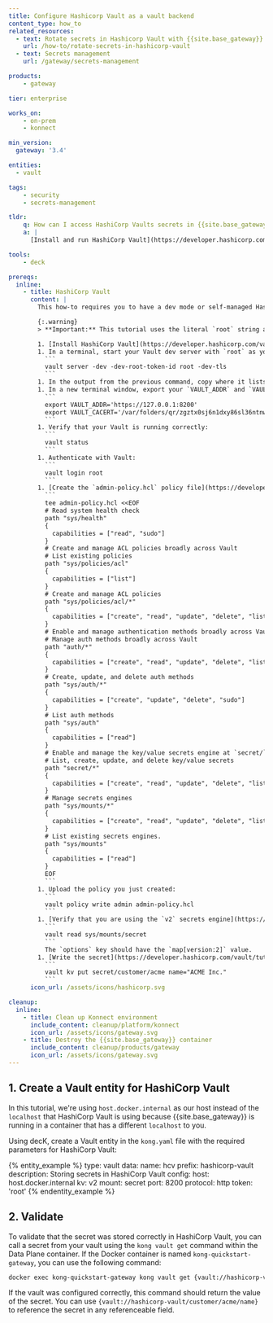 ```yaml
---
title: Configure Hashicorp Vault as a vault backend
content_type: how_to
related_resources:
  - text: Rotate secrets in Hashicorp Vault with {{site.base_gateway}}
    url: /how-to/rotate-secrets-in-hashicorp-vault
  - text: Secrets management
    url: /gateway/secrets-management

products:
    - gateway

tier: enterprise

works_on:
    - on-prem
    - konnect

min_version:
  gateway: '3.4'

entities: 
  - vault

tags:
    - security
    - secrets-management

tldr:
    q: How can I access HashiCorp Vaults secrets in {{site.base_gateway}}? 
    a: |
      [Install and run HashiCorp Vault](https://developer.hashicorp.com/vault/tutorials/get-started/install-binary#install-vault) in dev mode or self-managed. [Write a secret to the Vault](https://developer.hashicorp.com/vault/tutorials/secrets-management/versioned-kv?variants=vault-deploy%3Aselfhosted#write-secrets) like `vault kv put secret/customer/acme name="ACME Inc."`. Save your HashiCorp Vault token, host, port, protocol, and KV secrets engine version and use them to configure a {{site.base_gateway}} [Vault entity](/gateway/entities/vault/). Use `{vault://hashicorp-vault/customer/acme/name}` to reference the secret in any referenceable field.

tools:
    - deck

prereqs:
  inline: 
    - title: HashiCorp Vault
      content: |
        This how-to requires you to have a dev mode or self-managed HashiCorp Vault. The following instructions will guide you through configuring a HashiCorp Vault in dev mode with the resources you need to integrate it with {{site.base_gateway}}.

        {:.warning}
        > **Important:** This tutorial uses the literal `root` string as your token, which should only be used in testing and development environments.

        1. [Install HashiCorp Vault](https://developer.hashicorp.com/vault/tutorials/get-started/install-binary#install-vault).
        1. In a terminal, start your Vault dev server with `root` as your token, and enable TLS.
          ```
          vault server -dev -dev-root-token-id root -dev-tls
          ```
        1. In the output from the previous command, copy where it lists the `VAULT_ADDR` and `VAULT_CACERT` to export.
        1. In a new terminal window, export your `VAULT_ADDR` and `VAULT_CACERT`, for example:
          ```
          export VAULT_ADDR='https://127.0.0.1:8200'
          export VAULT_CACERT='/var/folders/qr/zgztx0sj6n1dxy86sl36ntnw0000gn/T/vault-tls3037226588/vault-ca.pem'
          ```
        1. Verify that your Vault is running correctly:
          ```
          vault status
          ```
        1. Authenticate with Vault:
          ```
          vault login root
          ```
        1. [Create the `admin-policy.hcl` policy file](https://developer.hashicorp.com/vault/tutorials/policies/policies#write-a-policy). This contains the [permissions you need to create and use secrets](https://developer.hashicorp.com/vault/tutorials/secrets-management/versioned-kv#policy-requirements):
          ```
          tee admin-policy.hcl <<EOF
          # Read system health check
          path "sys/health"
          {
            capabilities = ["read", "sudo"]
          }
          # Create and manage ACL policies broadly across Vault
          # List existing policies
          path "sys/policies/acl"
          {
            capabilities = ["list"]
          }
          # Create and manage ACL policies
          path "sys/policies/acl/*"
          {
            capabilities = ["create", "read", "update", "delete", "list", "sudo"]
          }
          # Enable and manage authentication methods broadly across Vault
          # Manage auth methods broadly across Vault
          path "auth/*"
          {
            capabilities = ["create", "read", "update", "delete", "list", "sudo"]
          }
          # Create, update, and delete auth methods
          path "sys/auth/*"
          {
            capabilities = ["create", "update", "delete", "sudo"]
          }
          # List auth methods
          path "sys/auth"
          {
            capabilities = ["read"]
          }
          # Enable and manage the key/value secrets engine at `secret/` path
          # List, create, update, and delete key/value secrets
          path "secret/*"
          {
            capabilities = ["create", "read", "update", "delete", "list", "sudo"]
          }
          # Manage secrets engines
          path "sys/mounts/*"
          {
            capabilities = ["create", "read", "update", "delete", "list", "sudo"]
          }
          # List existing secrets engines.
          path "sys/mounts"
          {
            capabilities = ["read"]
          }
          EOF
          ```
        1. Upload the policy you just created:
          ```
          vault policy write admin admin-policy.hcl
          ```
        1. [Verify that you are using the `v2` secrets engine](https://developer.hashicorp.com/vault/tutorials/secrets-management/versioned-kv?variants=vault-deploy%3Aselfhosted#check-the-kv-secrets-engine-version):
          ```
          vault read sys/mounts/secret
          ```
          The `options` key should have the `map[version:2]` value.
        1. [Write the secret](https://developer.hashicorp.com/vault/tutorials/secrets-management/versioned-kv?variants=vault-deploy%3Aselfhosted#write-secrets):
          ```
          vault kv put secret/customer/acme name="ACME Inc."
          ```
      icon_url: /assets/icons/hashicorp.svg

cleanup:
  inline:
    - title: Clean up Konnect environment
      include_content: cleanup/platform/konnect
      icon_url: /assets/icons/gateway.svg
    - title: Destroy the {{site.base_gateway}} container
      include_content: cleanup/products/gateway
      icon_url: /assets/icons/gateway.svg
---
```


## 1. Create a Vault entity for HashiCorp Vault 

In this tutorial, we're using `host.docker.internal` as our host instead of the `localhost` that HashiCorp Vault is using because {{site.base_gateway}} is running in a container that has a different `localhost` to you.

Using decK, create a Vault entity in the `kong.yaml` file with the required parameters for HashiCorp Vault:

{% entity_example %}
type: vault
data:
  name: hcv
  prefix: hashicorp-vault
  description: Storing secrets in HashiCorp Vault
  config:
    host: host.docker.internal
    kv: v2
    mount: secret
    port: 8200
    protocol: http
    token: 'root'
{% endentity_example %}

## 2. Validate

To validate that the secret was stored correctly in HashiCorp Vault, you can call a secret from your vault using the `kong vault get` command within the Data Plane container. If the Docker container is named `kong-quickstart-gateway`, you can use the following command:

```sh
docker exec kong-quickstart-gateway kong vault get {vault://hashicorp-vault/customer/acme/name}
```

If the vault was configured correctly, this command should return the value of the secret. You can use `{vault://hashicorp-vault/customer/acme/name}` to reference the secret in any referenceable field.